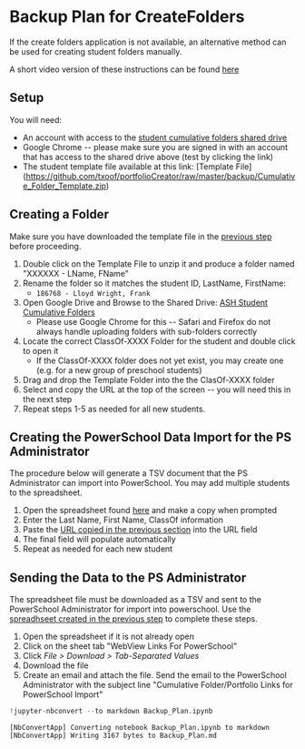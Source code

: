 # Backup Plan for CreateFolders
If the create folders application is not available, an alternative method can be used for creating student folders manually.

A short video version of these instructions can be found [here](https://drive.google.com/file/d/1K7LQUSNoOL8uj0MYqbRi0WV_58dTYj7J/view?usp=sharing)

<a name="setup"></a>
## Setup
You will need:
* An account with access to the [student cumulative folders shared drive](https://drive.google.com/drive/folders/0AKKRR6NkiaQBUk9PVA)
* Google Chrome -- please make sure you are signed in with an account that has access to the shared drive above (test by clicking the link)
* The student template file available at this link: [Template File] (https://github.com/txoof/portfolioCreator/raw/master/backup/Cumulative_Folder_Template.zip) 

<a name="create_folder"></a>
## Creating a Folder
Make sure you have downloaded the template file in the [previous step](#setup) before proceeding.
1. Double click on the Template File to unzip it and produce a folder named "XXXXXX - LName, FName"
2. Rename the folder so it matches the student ID, LastName, FirstName:
    * `186768 - Lloyd Wright, Frank`
2. Open Google Drive and Browse to the Shared Drive: [ASH Student Cumulative Folders](https://drive.google.com/drive/folders/176UqrsfSHrJX-9AXMzpTm7wtZYfPQj8U)
    * Please use Google Chrome for this -- Safari and Firefox do not always handle uploading folders with sub-folders correctly
3. Locate the correct ClassOf-XXXX Folder for the student and double click to open it
    * If the ClassOf-XXXX folder does not yet exist, you may create one (e.g. for a new group of preschool students)
4. Drag and drop the Template Folder into the the ClasOf-XXXX folder
5. Select and copy the URL at the top of the screen -- you will need this in the next step
6. Repeat steps 1-5 as needed for all new students.

<a name="create_spreadsheet"></a>
## Creating the PowerSchool Data Import for the PS Administrator
The procedure below will generate a TSV document that the PS Administrator can import into PowerSchool. You may add multiple students to the spreadsheet.
1. Open the spreadsheet found [here](https://docs.google.com/spreadsheets/d/1DKuoQ_GjuOzyw07Nq1JXI39n4KJ1hvBT-9XwE-mbuEQ/copy) and make a copy when prompted
2. Enter the Last Name, First Name, ClassOf information
3. Paste the [URL copied in the previous section](#create_folder) into the URL field 
4. The final field will populate automatically
5. Repeat as needed for each new student

## Sending the Data to the PS Administrator
The spreadsheet file must be downloaded as a TSV and sent to the PowerSchool Administrator for import into powerschool. Use the [spreadhseet created in the previous step](#create_spreadsheet) to complete these steps.
1. Open the spreadsheet if it is not already open
2. Click on the sheet tab "WebView Links For PowerSchool"
3. Click *File > Download > Tab-Separated Values*
4. Download the file
5. Create an email and attach the file. Send the email to the PowerSchool Administrator with the subject line "Cumulative Folder/Portfolio Links for PowerSchool Import"






```python
!jupyter-nbconvert --to markdown Backup_Plan.ipynb

```

    [NbConvertApp] Converting notebook Backup_Plan.ipynb to markdown
    [NbConvertApp] Writing 3167 bytes to Backup_Plan.md



```python

```
